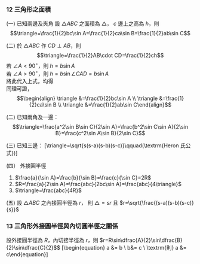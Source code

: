 ### 12 三角形之面積
(一) 已知兩邊及夾角
     設 $\triangle ABC$ 之面積為 $\triangle$， $c$ 邊上之高為 $h$，則
     $$\triangle=\frac{1}{2}bc\sin A=\frac{1}{2}ca\sin B=\frac{1}{2}ab\sin C$$
     
(二) 於 $\triangle ABC$ 作 $CD\perp AB$，則
     $$\triangle=\frac{1}{2}AB\cdot CD=\frac{1}{2}ch$$
     若 $\angle A\lt 90^\circ$，則 $h=b\sin A$    
     若 $\angle A\gt 90^\circ$，則 $h=b\sin\angle CAD=b\sin A$   
     將此代入上式，均得     
     同理可證，$$\begin{align} \triangle &=\frac{1}{2}bc\sin A \\ \triangle &=\frac{1}{2}ca\sin B \\ \triangle &=\frac{1}{2}ab\sin C\end{align}$$
     
(二) 已知兩角及一邊：
$$\triangle=\frac{a^2\sin B\sin C}{2\sin A}=\frac{b^2\sin C\sin A}{2\sin B}=\frac{c^2\sin A\sin B}{2\sin C}$$

(三) 已知三邊：
\[\triangle=\sqrt{s(s-a)(s-b)(s-c)}\qquad(\textrm{Heron 氏公式})\]

(四） 外接圓半徑

1. $\frac{a}{\sin A}=\frac{b}{\sin B}=\frac{c}{\sin C}=2R$
2. $R=\frac{a}{2\sin A}=\frac{abc}{2bc\sin A}=\frac{abc}{4\triangle}$
3. $\triangle=\frac{abc}{4R}$

(五) 設 $\triangle ABC$ 之內接圓半徑為 $r$，
     則 $\triangle=sr$
     且 $r=\sqrt{\frac{(s-a)(s-b)(s-c)}{s}}$
     
### 13 三角形外接圓半徑與內切圓半徑之關係
設外接圓半徑為 $R$，內切接半徑為 $r$，則
$$r=$R\sin\dfrac{A}{2}\sin\dfrac{B}{2}\sin\dfrac{C}{2}$$
\[\begin{equation} a &= b \\ b&= c \\ \textrm{則} a &= c\end{equation}\]

